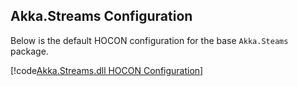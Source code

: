 ## Akka.Streams Configuration
Below is the default HOCON configuration for the base `Akka.Steams` package.

[!code[Akka.Streams.dll HOCON Configuration](../../../src/core/Akka.Streams/reference.conf)]